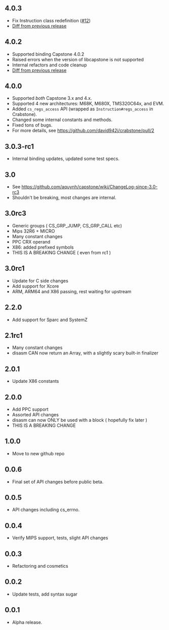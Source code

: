 ## 4.0.3
* Fix Instruction class redefinition ([#12](https://github.com/david942j/crabstone/pull/12))
* [Diff from previous release](https://github.com/david942j/crabstone/compare/v4.0.2...v4.0.3)

## 4.0.2
* Supported binding Capstone 4.0.2
* Raised errors when the version of libcapstone is not supported
* Internal refactors and code cleanup
* [Diff from previous release](https://github.com/david942j/crabstone/compare/4.0.0...v4.0.2)

## 4.0.0
* Supported *both* Capstone 3.x and 4.x.
* Supported 4 new architectures: M68K, M680X, TMS320C64x, and EVM.
* Added `cs_regs_access` API (wrapped as `Instruction#regs_access` in Crabstone).
* Changed some internal constants and methods.
* Fixed tons of bugs.
* For more details, see https://github.com/david942j/crabstone/pull/2

## 3.0.3-rc1
* Internal binding updates, updated some test specs.

## 3.0
* See https://github.com/aquynh/capstone/wiki/ChangeLog-since-3.0-rc3
* Shouldn't be breaking, most changes are internal.

## 3.0rc3
* Generic groups ( CS_GRP_JUMP, CS_GRP_CALL etc)
* Mips 32R6 + MICRO
* Many constant changes
* PPC CRX operand
* X86: added prefixed symbols
* THIS IS A BREAKING CHANGE ( even from rc1 )

## 3.0rc1
* Update for C side changes
* Add support for Xcore
* ARM, ARM64 and X86 passing, rest waiting for upstream

## 2.2.0
* Add support for Sparc and SystemZ

## 2.1rc1
* Many constant changes
* disasm CAN now return an Array, with a slightly scary built-in finalizer

## 2.0.1
* Update X86 constants

## 2.0.0
* Add PPC support
* Assorted API changes
* disasm can now ONLY be used with a block ( hopefully fix later )
* THIS IS A BREAKING CHANGE

## 1.0.0
* Move to new github repo

## 0.0.6
* Final set of API changes before public beta.

## 0.0.5
* API changes including cs_errno.

## 0.0.4
* Verify MIPS support, tests, slight API changes

## 0.0.3
* Refactoring and cosmetics

## 0.0.2
* Update tests, add syntax sugar

## 0.0.1
* Alpha release.
